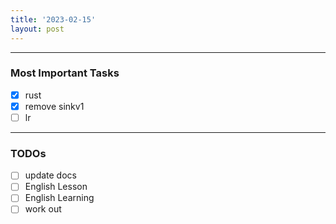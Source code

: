 ```yaml
---
title: '2023-02-15'
layout: post
---
```


---
### Most Important Tasks

- [x] rust
- [x] remove sinkv1
- [ ] lr

---

### TODOs
- [ ] update docs
- [ ] English Lesson
- [ ] English Learning
- [ ] work out
